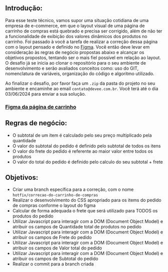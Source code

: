 ## Introdução:
Para esse teste técnico, vamos supor uma situação cotidiana de uma empresa de e-commerce, em que o layout visual de uma página de carrinho de compras está quebrado e precisa ser corrigido, além de não ter a funcionalidade de exibição dos valores dinâmicos dos produtos no carrinho.
Foi passado à você a tarefa de realizar a correção dessa página com o layout pensado e definido no [Figma](https://www.figma.com/design/HEhq70vAmliaFCcBoFaopa/Untitled?m=dev&node-id=1-2&t=K7TOZr7LNNokIXlR-1).
Você então deve levar em consideração às regras de negócio propostas abaixo e alcançar os objetivos propostos, tentando ser o mais fiel possível em relação ao layout.
O desafio já se inicia ao clonar o repositório para o seu ambiente de desenvolvimento e serão avaliados conceitos como: uso do GIT, nomenclatura de variáveis, organização do código e algoritmo utilizado.

Ao finalizar o desafio, por favor faça um `.zip` da pasta do projeto no seu ambiente e encaminhe ao email `contato@devee.com.br`.
Você terá até o dia 03/06/2024 para enviar a sua solução.

### [Figma da página de carrinho](https://www.figma.com/design/HEhq70vAmliaFCcBoFaopa/Untitled?m=dev&node-id=1-2&t=K7TOZr7LNNokIXlR-1)

## Regras de negócio:

- O subtotal de um item é calculado pelo seu preço multiplicado pela quantidade
- O valor do subtotal do pedido é definido pelo subtotal de todos os itens
- O valor do frete do pedido é referente ao maior valor entre todos os produtos
- O valor do total do pedido é definido pelo calculo do seu subtotal + frete

## Objetivos:

- Criar uma branch específica para a correção, com o nome `hotfix/correcao-do-carrinho-de-compras`
- Realizar o desenvolvimento do CSS apropriado para os items do pedido de compras conforme o layout do figma
- Calcular de forma adequada o frete que será utilizado para TODOS os produtos do pedido
- Utilizar Javascript para interagir com a DOM (Document Object Model) e atribuir os campos de Quantidade total de produtos no pedido
- Utilizar Javascript para interagir com a DOM (Document Object Model) e atribuir os campos de Frete do pedido
- Utilizar Javascript para interagir com a DOM (Document Object Model) e atribuir os campos de Valor total do pedido
- Utilizar Javascript para interagir com a DOM (Document Object Model) e atribuir os campos de Subtotal do pedido
- Realizar o commit para a branch criada
